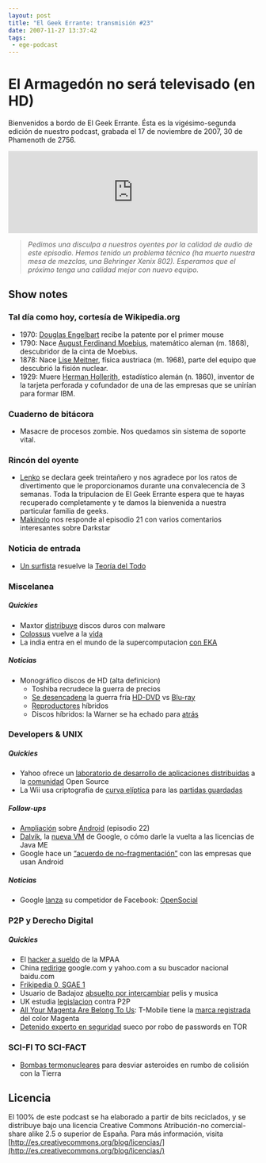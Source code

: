 ```yaml
---
layout: post
title: "El Geek Errante: transmisión #23"
date: 2007-11-27 13:37:42
tags:
 - ege-podcast
---
```


# El Armagedón no será televisado (en HD)
Bienvenidos a bordo de El Geek Errante. Ésta es la vigésimo-segunda edición de nuestro podcast, grabada el 17 de noviembre de 2007, 30 de Phamenoth de 2756.

<iframe width="100%" height="166" scrolling="no" frameborder="no" src="https://w.soundcloud.com/player/?url=https%3A//api.soundcloud.com/tracks/303033329&amp;color=ff5500&amp;auto_play=false&amp;hide_related=false&amp;show_comments=true&amp;show_user=true&amp;show_reposts=false"></iframe>

> *Pedimos una disculpa a nuestros oyentes por la calidad de audio de este episodio. Hemos tenido un problema técnico (ha muerto nuestra mesa de mezclas, una Behringer Xenix 802). Esperamos que el próximo tenga una calidad mejor con nuevo equipo.*

## Show notes

### Tal día como hoy, cortesía de Wikipedia.org
- 1970: [Douglas Engelbart](https://en.wikipedia.org/wiki/Douglas_Engelbart) recibe la patente por el primer mouse
- 1790: Nace [August Ferdinand Moebius](https://en.wikipedia.org/wiki/August_Ferdinand_M%C3%B6bius), matemático aleman (m. 1868), descubridor de la cinta de Moebius.
- 1878: Nace [Lise Meitner](https://en.wikipedia.org/wiki/Lise_Meitner), física austriaca (m. 1968), parte del equipo que descubrió la fisión nuclear.
- 1929: Muere [Herman Hollerith](https://en.wikipedia.org/wiki/Herman_Hollerith), estadístico alemán (n. 1860), inventor de la tarjeta perforada y cofundador de una de las empresas que se unirían para formar IBM.

### Cuaderno de bitácora
- Masacre de procesos zombie. Nos quedamos sin sistema de soporte vital.

### Rincón del oyente
- [Lenko](https://www.beholderbbs.org/) se declara geek treintañero y nos agradece por los ratos de divertimento que le proporcionamos durante una convalecencia de 3 semanas. Toda la tripulacion de El Geek Errante espera que te hayas recuperado completamente y te damos la bienvenida a nuestra particular familia de geeks.
- [Makinolo](http://web.archive.org/web/20150913215929/http://www.makinolo.com/) nos responde al episodio 21 con varios comentarios interesantes sobre Darkstar

### Noticia de entrada
- [Un surfista](http://www.dvorak.org/blog/2007/11/15/has-a-surfer-dude-solved-the-theory-of-everything/) resuelve la [Teoría del Todo](https://arxiv.org/abs/0711.0770)

### Miscelanea

##### Quickies
- Maxtor [distribuye](http://web.archive.org/web/20081011094326/http://www.diarioti.com/gate/n.php?id=15826) discos duros con malware
- [Colossus](https://www.bletchleypark.org.uk/) vuelve a la [vida](http://news.bbc.co.uk/2/hi/technology/7098005.stm)
- La india entra en el mundo de la supercomputacion [con EKA](http://barrapunto.com/articles/07/11/15/1030243.shtml)

##### Noticias
- Monográfico discos de HD (alta definicion)
    - Toshiba recrudece la guerra de precios
    - [Se desencadena](http://arstechnica.com/gadgets/2007/09/battle-between-blu-ray-and-hd-dvd-fizzles-as-consumers-watch-and-wait/) la guerra fría [HD-DVD](http://www.dvdforum.org/forum.shtml) vs [Blu-ray](http://blu-raydisc.com/en/)
    - [Reproductores](http://gizmodo.com/231149/first-review-lg-bh100-hybrid-blu-rayhd-dvd-player-verdict-format-war-still-blazing) híbridos
    - Discos híbridos: la Warner se ha echado para [atrás](http://web.archive.org/web/20070830222659/http://hidefdvdempire.blogspot.com/2007/01/warners-to-introduce-hybrid-hd-dvdblu.html)

### Developers & UNIX

##### Quickies
- Yahoo ofrece un [laboratorio de desarrollo de aplicaciones distribuidas](https://www.cnet.com/news/yahoo-launches-open-source-distributed-computing-center/) a la [comunidad](http://hadoop.apache.org/) Open Source
- La Wii usa criptografía de [curva elíptica](https://en.wikipedia.org/wiki/Elliptic_curve_cryptography) para las [partidas guardadas](https://games.slashdot.org/story/07/09/16/0317204/wii-uses-elliptic-curve-cryptography-for-saves)

##### Follow-ups
- [Ampliación](http://web.archive.org/web/20081006041530/http://www.soygeek.com/index.php/2007/11/13/a-n-d-r-o-i-d) sobre [Android]() (episodio 22)
- [Dalvik](https://www.cnet.com/news/googles-android-parts-ways-with-java-industry-group/), la [nueva VM](https://en.wikipedia.org/wiki/Dalvik_(software)) de Google, o cómo darle la vuelta a las licencias de Java ME
- Google hace un [“acuerdo de no-fragmentación”](https://mobile.slashdot.org/story/07/11/13/1348233/Androids-Non-Fragmentation-Agreement) con las empresas que usan Android

##### Noticias
- Google [lanza](https://techcrunch.com/2007/10/29/googles-response-to-facebook-maka-maka/) su competidor de Facebook: [OpenSocial](https://developers.google.com/opensocial/)

### P2P y Derecho Digital

##### Quickies
- El [hacker a sueldo](http://archive.wired.com/politics/onlinerights/news/2007/10/p2p_hacker) de la MPAA
- China [redirige](http://web.archive.org/web/20100922012633/http://diarioti.com/gate/n.php?id=15616) google.com y yahoo.com a su buscador nacional baidu.com
- [Frikipedia 0, SGAE 1](http://www.publico.es/actualidad/sentencia-firme-frikipedia-atentar-honor.html)
- Usuario de Badajoz [absuelto por intercambiar](http://www.filmica.com/david_bravo/archivos/006634.html) pelis y musica
- UK estudia [legislacion](http://arstechnica.com/tech-policy/2007/10/possible-uk-p2p-legislative-crackdown-faces-privacy-technological-hurdles/) contra P2P
- [All Your Magenta Are Belong To Us](http://www.colourlovers.com/blog/2007/11/04/beware-t-mobile-owns-the-color-magenta/): T-Mobile tiene la [marca registrada](https://www.engadget.com/2007/11/09/know-your-rights-does-t-mobile-really-own-magenta/) del color Magenta
- [Detenido experto en seguridad](http://www.theregister.co.uk/2007/11/15/tor_hacker_arrest/) sueco por robo de passwords en TOR

### SCI-FI TO SCI-FACT
- [Bombas termonucleares](https://science.slashdot.org/story/07/08/07/0052240/nukes-against-earth-impacting-asteroids) para desviar asteroides en rumbo de colisión con la Tierra

## Licencia
El 100% de este podcast se ha elaborado a partir de bits reciclados, y se distribuye bajo una licencia Creative Commons Atribución-no comercial-share alike 2.5 o superior de España. Para más información, visita [http://es.creativecommons.org/blog/licencias/](http://es.creativecommons.org/blog/licencias/)

